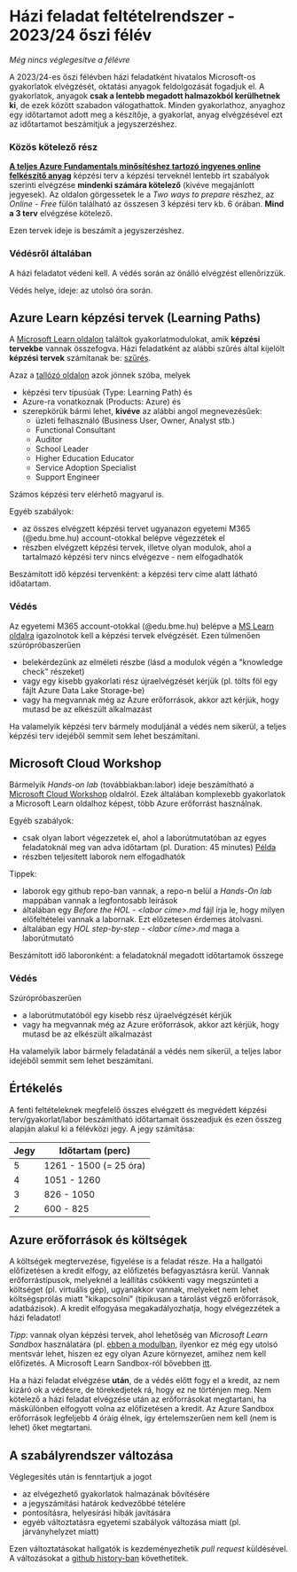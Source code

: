 # Házi feladat feltételrendszer - 2023/24 őszi félév

*Még nincs véglegesítve a félévre*

A 2023/24-es őszi félévben házi feladatként hivatalos Microsoft-os gyakorlatok elvégzését, oktatási anyagok feldolgozását fogadjuk el. A gyakorlatok, anyagok **csak a lentebb megadott halmazokból kerülhetnek ki**, de ezek között szabadon válogathattok. Minden gyakorlathoz, anyaghoz egy időtartamot adott meg a készítője, a gyakorlat, anyag elvégzésével ezt az időtartamot beszámítjuk a jegyszerzéshez. 

### Közös kötelező rész

**[A teljes Azure Fundamentals minősítéshez tartozó ingyenes online felkészítő anyag](https://learn.microsoft.com/en-us/learn/certifications/azure-fundamentals/)** képzési terv a képzési terveknél lentebb írt szabályok szerinti elvégzése **mindenki számára kötelező**  (kivéve megajánlott jegyesek). Az oldalon görgessetek le a *Two ways to prepare* részhez, az *Online - Free* fülön található az összesen 3 képzési terv kb. 6 órában. **Mind a 3 terv** elvégzése kötelező.

Ezen tervek ideje is beszámít a jegyszerzéshez.

### Védésről általában

A házi feladatot védeni kell. A védés során az önálló elvégzést ellenőrizzük.

Védés helye, ideje: az utolsó óra során.

## Azure Learn képzési tervek (Learning Paths)

A [Microsoft Learn oldalon](https://learn.microsoft.com/hu-hu/learn/) találtok gyakorlatmodulokat, amik **képzési tervekbe** vannak összefogva. Házi feladatként az alábbi szűrés által kijelölt **képzési tervek** számítanak be: [szűrés](https://learn.microsoft.com/en-us/learn/browse/?products=azure&resource_type=learning%20path&roles=administrator%2Cai-edge-engineer%2Cai-engineer%2Cmaker%2Cdata-analyst%2Cdata-engineer%2Cdata-scientist%2Cdatabase-administrator%2Cdeveloper%2Cdevops-engineer%2Cidentity-access-admin%2Cnetwork-engineer%2Cprivacy-manager%2Crisk-practitioner%2Csecurity-engineer%2Csecurity-operations-analyst%2Csolution-architect%2Cstudent%2Ctechnology-manager).

Azaz a [tallózó oldalon](https://learn.microsoft.com/en-us/learn/browse/) azok jönnek szóba, melyek
- képzési terv típusúak (Type: Learning Path) és
- Azure-ra vonatkoznak (Products: Azure) és
- szerepkörük bármi lehet, **kivéve** az alábbi angol megnevezésűek:
  - üzleti felhasználó (Business User, Owner, Analyst stb.)
  - Functional Consultant
  - Auditor
  - School Leader
  - Higher Education Educator
  - Service Adoption Specialist
  - Support Engineer

Számos képzési terv elérhető magyarul is.

Egyéb szabályok:

- az összes elvégzett képzési tervet ugyanazon egyetemi M365 (@edu.bme.hu) account-otokkal belépve végezzétek el
- részben elvégzett képzési tervek, illetve olyan modulok, ahol a tartalmazó képzési terv nincs elvégezve - nem elfogadhatók

Beszámított idő képzési tervenként: a képzési terv címe alatt látható időatartam.

### Védés

Az egyetemi M365 account-otokkal (@edu.bme.hu) belépve a [MS Learn oldalra](https://learn.microsoft.com/hu-hu/learn/) igazolnotok kell a képzési tervek elvégzését.
Ezen túlmenően szúrópróbaszerűen 
  - belekérdezünk az elméleti részbe (lásd a modulok végén a "knowledge check" részeket) 
  - vagy egy kisebb gyakorlati rész újraelvégzését kérjük (pl. tölts föl egy fájlt Azure Data Lake Storage-be)
  - vagy ha megvannak még az Azure erőforrások, akkor azt kérjük, hogy mutasd be az elkészült alkalmazást

Ha valamelyik képzési terv bármely moduljánál a védés nem sikerül, a teljes képzési terv idejéből semmit sem lehet beszámítani.

## Microsoft Cloud Workshop

Bármelyik *Hands-on lab* (továbbiakban:labor) ideje beszámítható a [Microsoft Cloud Workshop](https://microsoftcloudworkshop.com/) oldalról. Ezek általában komplexebb gyakorlatok a Microsoft Learn oldalhoz képest, több Azure erőforrást használnak. 

Egyéb szabályok:
- csak olyan labort végezzetek el, ahol a laborútmutatóban az egyes feladatoknál meg van adva időtartam (pl. Duration: 45 minutes) [Példa](assets/mcw_duration.png)
- részben teljesített laborok nem elfogadhatók

Tippek:
- laborok egy github repo-ban vannak, a repo-n belül a *Hands-On lab* mappában vannak a legfontosabb leírások
- általában egy *Before the HOL - <labor címe>.md* fájl írja le, hogy milyen előfeltételei vannak a labornak. Ezt előzetesen érdemes átolvasni.
- általában egy *HOL step-by-step - <labor címe>.md* maga a laborútmutató

Beszámított idő laboronként: a feladatoknál megadott időtartamok összege

### Védés
Szúrópróbaszerűen 
  - a laborútmutatóból egy kisebb rész újraelvégzését kérjük
  - vagy ha megvannak még az Azure erőforrások, akkor azt kérjük, hogy mutasd be az elkészült alkalmazást

Ha valamelyik labor bármely feladatánál a védés nem sikerül, a teljes labor idejéből semmit sem lehet beszámítani.

## Értékelés

A fenti feltételeknek megfelelő összes elvégzett és megvédett képzési terv/gyakorlat/labor beszámítható időtartamait összeadjuk és ezen összeg alapján alakul ki a félévközi jegy. A jegy számítása:

| Jegy          | Időtartam (perc)      |
| ------------- | ----------------------|
| 5             | 1261 - 1500 (= 25 óra)|
| 4             | 1051 - 1260           |
| 3             | 826 - 1050            |
| 2             | 600 - 825             |

## Azure erőforrások és költségek

A költségek megtervezése, figyelése is a feladat része. Ha a hallgatói előfizetésen a kredit elfogy, az előfizetés befagyasztásra kerül. Vannak erőforrástípusok, melyeknél a leállítás csökkenti vagy megszünteti a költséget (pl. virtuális gép), ugyanakkor vannak, melyeket nem lehet költségsprólás miatt "kikapcsolni" (tipikusan a tárolást végző erőforrások, adatbázisok). A kredit elfogyása megakadályozhatja, hogy elvégezzétek a házi feladatot!

*Tipp*: vannak olyan képzési tervek, ahol lehetőség van *Microsoft Learn Sandbox* használatára (pl. [ebben a modulban](https://learn.microsoft.com/en-us/training/modules/chain-azure-functions-data-using-bindings/3-explore-input-and-output-binding-types-portal-lab?pivots=javascript), ilyenkor ez még egy utolsó mentsvár lehet, hiszen ez egy olyan Azure környezet, amihez nem kell előfizetés. A Microsoft Learn Sandbox-ról bővebben [itt](https://learn.microsoft.com/en-us/learn/support/faq?pivots=sandbox).

Ha a házi feladat elvégzése **után**, de a védés előtt fogy el a kredit, az nem kizáró ok a védésre, de törekedjetek rá, hogy ez ne történjen meg. Nem kötelező a házi feladat elvégzése után az erőforrásokat megtartani, ha máskülönben elfogyott volna az előfizetésen a kredit. Az Azure Sandbox erőforrások legfeljebb 4 óráig élnek, így értelemszerűen nem kell (nem is lehet) őket megtartani.

## A szabályrendszer változása

Véglegesítés után is fenntartjuk a jogot
- az elvégezhető gyakorlatok halmazának bővítésére
- a jegyszámítási határok kedvezőbbé tételére
- pontosításra, helyesírási hibák javítására
- egyéb változtatásra egyetemi szabályok változása miatt (pl. járványhelyzet miatt)

Ezen változtatásokat hallgatók is kezdeményezhetik *pull request* küldésével.
A változásokat a [github history-ban](https://github.com/bmeaut/cloud/commits/master/gyakpontrendszer.md) követhetitek.
